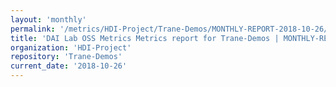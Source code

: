 ```yaml
---
layout: 'monthly'
permalink: '/metrics/HDI-Project/Trane-Demos/MONTHLY-REPORT-2018-10-26/'
title: 'DAI Lab OSS Metrics Metrics report for Trane-Demos | MONTHLY-REPORT-2018-10-26'
organization: 'HDI-Project'
repository: 'Trane-Demos'
current_date: '2018-10-26'
---
```

